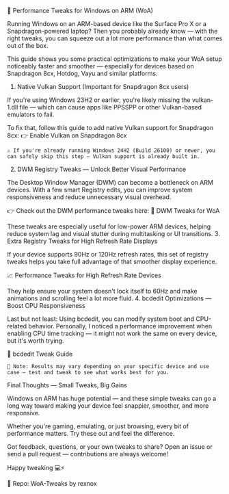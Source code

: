 🚀 Performance Tweaks for Windows on ARM (WoA)

Running Windows on an ARM-based device like the Surface Pro X or a Snapdragon-powered laptop? Then you probably already know — with the right tweaks, you can squeeze out a lot more performance than what comes out of the box.

This guide shows you some practical optimizations to make your WoA setup noticeably faster and smoother — especially for devices based on Snapdragon 8cx, Hotdog, Vayu and similar platforms.
1. Native Vulkan Support (Important for Snapdragon 8cx users)

If you're using Windows 23H2 or earlier, you're likely missing the vulkan-1.dll file — which can cause apps like PPSSPP or other Vulkan-based emulators to fail.

To fix that, follow this guide to add native Vulkan support for Snapdragon 8cx:
👉 Enable Vulkan on Snapdragon 8cx

    ⚠️ If you're already running Windows 24H2 (Build 26100) or newer, you can safely skip this step — Vulkan support is already built in.

2. DWM Registry Tweaks — Unlock Better Visual Performance

The Desktop Window Manager (DWM) can become a bottleneck on ARM devices. With a few smart Registry edits, you can improve system responsiveness and reduce unnecessary visual overhead.

👉 Check out the DWM performance tweaks here:
🔧 DWM Tweaks for WoA

These tweaks are especially useful for low-power ARM devices, helping reduce system lag and visual stutter during multitasking or UI transitions.
3. Extra Registry Tweaks for High Refresh Rate Displays

If your device supports 90Hz or 120Hz refresh rates, this set of registry tweaks helps you take full advantage of that smoother display experience.

📈 Performance Tweaks for High Refresh Rate Devices

They help ensure your system doesn't lock itself to 60Hz and make animations and scrolling feel a lot more fluid.
4. bcdedit Optimizations — Boost CPU Responsiveness

Last but not least:
Using bcdedit, you can modify system boot and CPU-related behavior. Personally, I noticed a performance improvement when enabling CPU time tracking — it might not work the same on every device, but it's worth trying.

🧩 bcdedit Tweak Guide

    🧠 Note: Results may vary depending on your specific device and use case — test and tweak to see what works best for you.

Final Thoughts — Small Tweaks, Big Gains

Windows on ARM has huge potential — and these simple tweaks can go a long way toward making your device feel snappier, smoother, and more responsive.

Whether you're gaming, emulating, or just browsing, every bit of performance matters. Try these out and feel the difference.

Got feedback, questions, or your own tweaks to share?
Open an issue or send a pull request — contributions are always welcome!

Happy tweaking 💻⚡

🔗 Repo: WoA-Tweaks by rexnox
